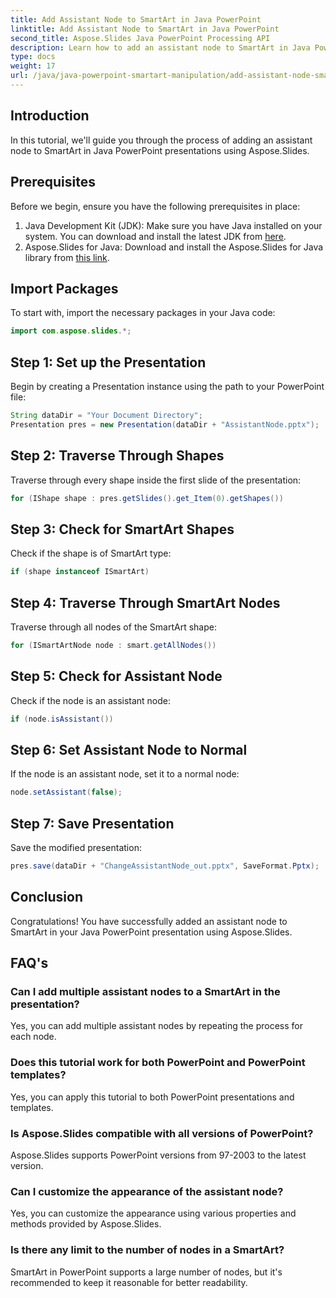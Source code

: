```yaml
---
title: Add Assistant Node to SmartArt in Java PowerPoint
linktitle: Add Assistant Node to SmartArt in Java PowerPoint
second_title: Aspose.Slides Java PowerPoint Processing API
description: Learn how to add an assistant node to SmartArt in Java PowerPoint presentations using Aspose.Slides. Enhance your PowerPoint editing skills.
type: docs
weight: 17
url: /java/java-powerpoint-smartart-manipulation/add-assistant-node-smartart-java-powerpoint/
---
```

## Introduction
In this tutorial, we'll guide you through the process of adding an assistant node to SmartArt in Java PowerPoint presentations using Aspose.Slides.
## Prerequisites
Before we begin, ensure you have the following prerequisites in place:
1. Java Development Kit (JDK): Make sure you have Java installed on your system. You can download and install the latest JDK from [here](https://www.oracle.com/java/technologies/javase-jdk15-downloads.html).
2. Aspose.Slides for Java: Download and install the Aspose.Slides for Java library from [this link](https://releases.aspose.com/slides/java/).

## Import Packages
To start with, import the necessary packages in your Java code:
```java
import com.aspose.slides.*;
```
## Step 1: Set up the Presentation
Begin by creating a Presentation instance using the path to your PowerPoint file:
```java
String dataDir = "Your Document Directory";
Presentation pres = new Presentation(dataDir + "AssistantNode.pptx");
```
## Step 2: Traverse Through Shapes
Traverse through every shape inside the first slide of the presentation:
```java
for (IShape shape : pres.getSlides().get_Item(0).getShapes())
```
## Step 3: Check for SmartArt Shapes
Check if the shape is of SmartArt type:
```java
if (shape instanceof ISmartArt)
```
## Step 4: Traverse Through SmartArt Nodes
Traverse through all nodes of the SmartArt shape:
```java
for (ISmartArtNode node : smart.getAllNodes())
```
## Step 5: Check for Assistant Node
Check if the node is an assistant node:
```java
if (node.isAssistant())
```
## Step 6: Set Assistant Node to Normal
If the node is an assistant node, set it to a normal node:
```java
node.setAssistant(false);
```
## Step 7: Save Presentation
Save the modified presentation:
```java
pres.save(dataDir + "ChangeAssistantNode_out.pptx", SaveFormat.Pptx);
```

## Conclusion
Congratulations! You have successfully added an assistant node to SmartArt in your Java PowerPoint presentation using Aspose.Slides.

## FAQ's
### Can I add multiple assistant nodes to a SmartArt in the presentation?
Yes, you can add multiple assistant nodes by repeating the process for each node.
### Does this tutorial work for both PowerPoint and PowerPoint templates?
Yes, you can apply this tutorial to both PowerPoint presentations and templates.
### Is Aspose.Slides compatible with all versions of PowerPoint?
Aspose.Slides supports PowerPoint versions from 97-2003 to the latest version.
### Can I customize the appearance of the assistant node?
Yes, you can customize the appearance using various properties and methods provided by Aspose.Slides.
### Is there any limit to the number of nodes in a SmartArt?
SmartArt in PowerPoint supports a large number of nodes, but it's recommended to keep it reasonable for better readability.
